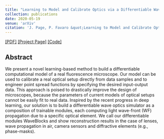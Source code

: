 ```yaml
---
title: "Learning to Model and Calibrate Optics via a Differentiable Wave Optics Simulator"
collection: publications
date: 2020-05-19
venue: 'arXiv'
citation: 'J. Page, P. Favaro &quot;Learning to Model and Calibrate Optics via a Differentiable Wave Optics Simulator.&quot; In <i>arXiv</i>.'
---
```


 [[PDF]](https://arxiv.org/pdf/2005.08562) 
 [[Project Page]](https://arxiv.org/abs/2005.08562) [[Code]](https://github.com/pvjosue/WaveBlocks) 

## Abstract

We present a novel learning-based method to build a differentiable computational model of a real fluorescence microscope. Our model can be used to calibrate a real optical setup directly from data samples and to engineer point spread functions by specifying the desired input-output data. This approach is poised to drastically improve the design of microscopes, because the parameters of current models of optical setups cannot be easily fit to real data. Inspired by the recent progress in deep learning, our solution is to build a differentiable wave optics simulator as a composition of trainable modules, each computing light wave-front (WF) propagation due to a specific optical element. We call our differentiable modules WaveBlocks and show reconstruction results in the case of lenses, wave propagation in air, camera sensors and diffractive elements (e.g., phase-masks).
